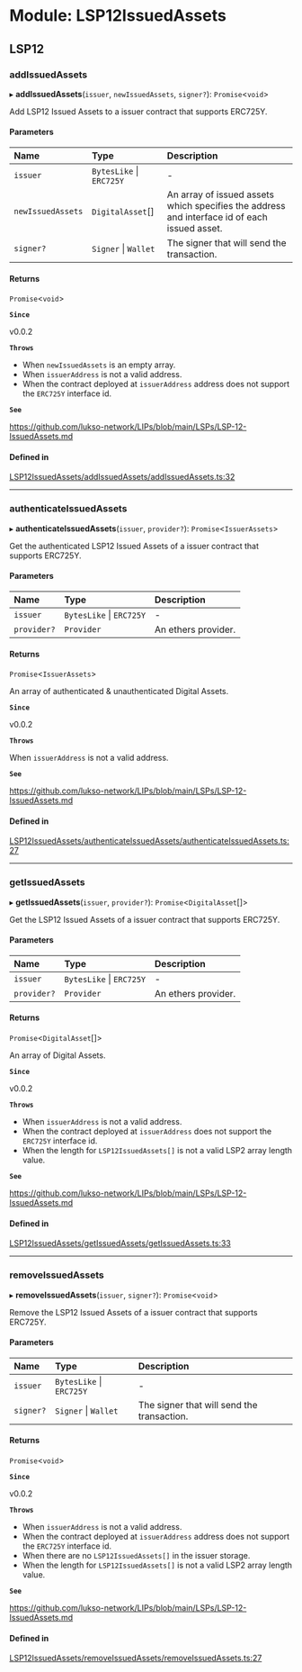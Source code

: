 # Module: LSP12IssuedAssets

## LSP12

### addIssuedAssets

▸ **addIssuedAssets**(`issuer`, `newIssuedAssets`, `signer?`): `Promise`\<`void`\>

Add LSP12 Issued Assets to a issuer contract that supports ERC725Y.

#### Parameters

| Name              | Type                     | Description                                                                                  |
| :---------------- | :----------------------- | :------------------------------------------------------------------------------------------- |
| `issuer`          | `BytesLike` \| `ERC725Y` | -                                                                                            |
| `newIssuedAssets` | `DigitalAsset`[]         | An array of issued assets which specifies the address and interface id of each issued asset. |
| `signer?`         | `Signer` \| `Wallet`     | The signer that will send the transaction.                                                   |

#### Returns

`Promise`\<`void`\>

**`Since`**

v0.0.2

**`Throws`**

-   When `newIssuedAssets` is an empty array.
-   When `issuerAddress` is not a valid address.
-   When the contract deployed at `issuerAddress` address does not support the `ERC725Y` interface id.

**`See`**

https://github.com/lukso-network/LIPs/blob/main/LSPs/LSP-12-IssuedAssets.md

#### Defined in

[LSP12IssuedAssets/addIssuedAssets/addIssuedAssets.ts:32](https://github.com/lukso-network/lsp-utils/blob/31b2f8b/src/LSP12IssuedAssets/addIssuedAssets/addIssuedAssets.ts#L32)

---

### authenticateIssuedAssets

▸ **authenticateIssuedAssets**(`issuer`, `provider?`): `Promise`\<`IssuerAssets`\>

Get the authenticated LSP12 Issued Assets of a issuer contract that supports ERC725Y.

#### Parameters

| Name        | Type                     | Description         |
| :---------- | :----------------------- | :------------------ |
| `issuer`    | `BytesLike` \| `ERC725Y` | -                   |
| `provider?` | `Provider`               | An ethers provider. |

#### Returns

`Promise`\<`IssuerAssets`\>

An array of authenticated & unauthenticated Digital Assets.

**`Since`**

v0.0.2

**`Throws`**

When `issuerAddress` is not a valid address.

**`See`**

https://github.com/lukso-network/LIPs/blob/main/LSPs/LSP-12-IssuedAssets.md

#### Defined in

[LSP12IssuedAssets/authenticateIssuedAssets/authenticateIssuedAssets.ts:27](https://github.com/lukso-network/lsp-utils/blob/31b2f8b/src/LSP12IssuedAssets/authenticateIssuedAssets/authenticateIssuedAssets.ts#L27)

---

### getIssuedAssets

▸ **getIssuedAssets**(`issuer`, `provider?`): `Promise`\<`DigitalAsset`[]\>

Get the LSP12 Issued Assets of a issuer contract that supports ERC725Y.

#### Parameters

| Name        | Type                     | Description         |
| :---------- | :----------------------- | :------------------ |
| `issuer`    | `BytesLike` \| `ERC725Y` | -                   |
| `provider?` | `Provider`               | An ethers provider. |

#### Returns

`Promise`\<`DigitalAsset`[]\>

An array of Digital Assets.

**`Since`**

v0.0.2

**`Throws`**

-   When `issuerAddress` is not a valid address.
-   When the contract deployed at `issuerAddress` does not support the `ERC725Y` interface id.
-   When the length for `LSP12IssuedAssets[]` is not a valid LSP2 array length value.

**`See`**

https://github.com/lukso-network/LIPs/blob/main/LSPs/LSP-12-IssuedAssets.md

#### Defined in

[LSP12IssuedAssets/getIssuedAssets/getIssuedAssets.ts:33](https://github.com/lukso-network/lsp-utils/blob/31b2f8b/src/LSP12IssuedAssets/getIssuedAssets/getIssuedAssets.ts#L33)

---

### removeIssuedAssets

▸ **removeIssuedAssets**(`issuer`, `signer?`): `Promise`\<`void`\>

Remove the LSP12 Issued Assets of a issuer contract that supports ERC725Y.

#### Parameters

| Name      | Type                     | Description                                |
| :-------- | :----------------------- | :----------------------------------------- |
| `issuer`  | `BytesLike` \| `ERC725Y` | -                                          |
| `signer?` | `Signer` \| `Wallet`     | The signer that will send the transaction. |

#### Returns

`Promise`\<`void`\>

**`Since`**

v0.0.2

**`Throws`**

-   When `issuerAddress` is not a valid address.
-   When the contract deployed at `issuerAddress` address does not support the `ERC725Y` interface id.
-   When there are no `LSP12IssuedAssets[]` in the issuer storage.
-   When the length for `LSP12IssuedAssets[]` is not a valid LSP2 array length value.

**`See`**

https://github.com/lukso-network/LIPs/blob/main/LSPs/LSP-12-IssuedAssets.md

#### Defined in

[LSP12IssuedAssets/removeIssuedAssets/removeIssuedAssets.ts:27](https://github.com/lukso-network/lsp-utils/blob/31b2f8b/src/LSP12IssuedAssets/removeIssuedAssets/removeIssuedAssets.ts#L27)
